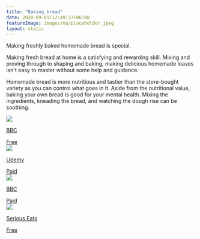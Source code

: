 ```yaml
---
title: "Baking bread"
date: 2020-09-01T12:49:27+06:00
featureImage: images/ma/placeholder.jpeg
layout: static
---
```


Making freshly baked homemade bread is special.

Making fresh bread at home is a satisfying and rewarding skill. Mixing and proving through to shaping and baking, making delicious homemade loaves isn't easy to master without some help and guidance.

Homemade bread is more nutritious and tastier than the store-bought variety as you can control what goes in it. Aside from the nutritional value, baking your own bread is good for your mental health. Mixing the ingredients, kneading the bread, and watching the dough rise can be soothing.

<a class="ma-link" href="https://www.bbcgoodfood.com/howto/guide/6-steps-brilliant-bread"><div class="ma-card ma-card-Learning"><div class="ma-icon"><img src ="/images/icon-check.png"/></div><div class="ma-name"><p>BBC</p></div><div class="ma-paid-text"><span>Free</span></div></div></a><a class="ma-link" href="https://click.linksynergy.com/deeplink?id=L8N3em0sP4o&mid=47900&murl=https://www.udemy.com/topic/bread-baking/"><div class="ma-card ma-card-Learning"><div class="ma-icon"><img src ="/images/icon-pound.png"/></div><div class="ma-name"><p>Udemy</p></div><div class="ma-paid-text"><span>Paid</span></div></div></a><a class="ma-link" href="https://www.bbcmaestro.com/courses/richard-bertinet/bread-making"><div class="ma-card ma-card-Learning"><div class="ma-icon"><img src ="/images/icon-pound.png"/></div><div class="ma-name"><p>BBC</p></div><div class="ma-paid-text"><span>Paid</span></div></div></a><a class="ma-link" href="https://www.seriouseats.com/breadmaking-101-the-science-of-baking-bread-and-how-to-do-it-righ"><div class="ma-card ma-card-Learning"><div class="ma-icon"><img src ="/images/icon-check.png"/></div><div class="ma-name"><p>Serious Eats</p></div><div class="ma-paid-text"><span>Free</span></div></div></a>  

<br/><br/>






